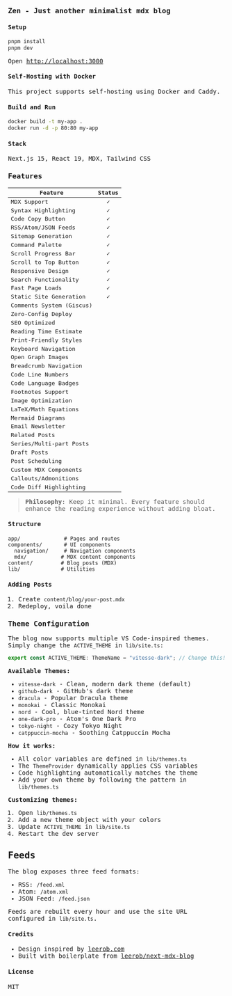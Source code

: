 <samp>

### Zen - Just another minimalist mdx blog

#### Setup

```bash
pnpm install
pnpm dev
```

Open [http://localhost:3000](http://localhost:3000)

#### Self-Hosting with Docker

This project supports self-hosting using Docker and Caddy.

#### Build and Run
```bash
docker build -t my-app .
docker run -d -p 80:80 my-app
```

#### Stack

Next.js 15, React 19, MDX, Tailwind CSS

### Features

| Feature                    | Status |
| -------------------------- | :----: |
| MDX Support                |   ✓    |
| Syntax Highlighting        |   ✓    |
| Code Copy Button           |   ✓    |
| RSS/Atom/JSON Feeds        |   ✓    |
| Sitemap Generation         |   ✓    |
| Command Palette            |   ✓    |
| Scroll Progress Bar        |   ✓    |
| Scroll to Top Button       |   ✓    |
| Responsive Design          |   ✓    |
| Search Functionality       |   ✓    |
| Fast Page Loads            |   ✓    |
| Static Site Generation     |   ✓    |
| Comments System (Giscus)   |        |
| Zero-Config Deploy         |        |
| SEO Optimized              |        |
| Reading Time Estimate      |        |
| Print-Friendly Styles      |        |
| Keyboard Navigation        |        |
| Open Graph Images          |        |
| Breadcrumb Navigation      |        |
| Code Line Numbers          |        |
| Code Language Badges       |        |
| Footnotes Support          |        |
| Image Optimization         |        |
| LaTeX/Math Equations       |        |
| Mermaid Diagrams           |        |
| Email Newsletter           |        |
| Related Posts              |        |
| Series/Multi-part Posts    |        |
| Draft Posts                |        |
| Post Scheduling            |        |
| Custom MDX Components      |        |
| Callouts/Admonitions       |        |
| Code Diff Highlighting     |        |

> **Philosophy**: Keep it minimal. Every feature should enhance the reading experience without adding bloat.

#### Structure

```text
app/              # Pages and routes
components/       # UI components
  navigation/     # Navigation components
  mdx/           # MDX content components
content/         # Blog posts (MDX)
lib/             # Utilities
```

#### Adding Posts

1. Create `content/blog/your-post.mdx`
2. Redeploy, voila done

### Theme Configuration

The blog now supports multiple VS Code-inspired themes. Simply change the `ACTIVE_THEME` in `lib/site.ts`:

```typescript
export const ACTIVE_THEME: ThemeName = "vitesse-dark"; // Change this!
```

**Available Themes:**
- `vitesse-dark` - Clean, modern dark theme (default)
- `github-dark` - GitHub's dark theme
- `dracula` - Popular Dracula theme
- `monokai` - Classic Monokai
- `nord` - Cool, blue-tinted Nord theme
- `one-dark-pro` - Atom's One Dark Pro
- `tokyo-night` - Cozy Tokyo Night
- `catppuccin-mocha` - Soothing Catppuccin Mocha

**How it works:**
- All color variables are defined in `lib/themes.ts`
- The `ThemeProvider` dynamically applies CSS variables
- Code highlighting automatically matches the theme
- Add your own theme by following the pattern in `lib/themes.ts`

**Customizing themes:**
1. Open `lib/themes.ts`
2. Add a new theme object with your colors
3. Update `ACTIVE_THEME` in `lib/site.ts`
4. Restart the dev server

## Feeds

The blog exposes three feed formats:

- RSS: `/feed.xml`
- Atom: `/atom.xml`
- JSON Feed: `/feed.json`

Feeds are rebuilt every hour and use the site URL configured in `lib/site.ts`.

#### Credits

- Design inspired by [leerob.com](https://leerob.com/)
- Built with boilerplate from [leerob/next-mdx-blog](https://github.com/leerob/next-mdx-blog)

#### License

MIT

</samp>
